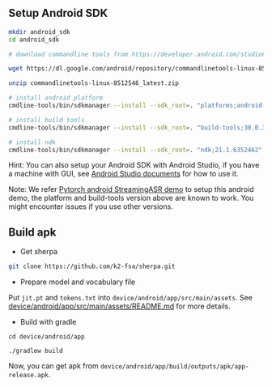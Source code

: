## Setup Android SDK

```bash
mkdir android_sdk
cd android_sdk

# download commandline tools from https://developer.android.com/studio#command-tools

wget https://dl.google.com/android/repository/commandlinetools-linux-8512546_latest.zip

unzip commandlinetools-linux-8512546_latest.zip

# install android platform
cmdline-tools/bin/sdkmanager --install --sdk_root=. "platforms;android-30"

# install build tools
cmdline-tools/bin/sdkmanager --install --sdk_root=. "build-tools;30.0.3"

# install ndk
cmdline-tools/bin/sdkmanager --install --sdk_root=. "ndk;21.1.6352462"
```

Hint: You can also setup your Android SDK with Android Studio, if you have a machine with GUI, see [Android Studio documents](https://developer.android.com/studio/install) for how to use it.

Note: We refer [Pytorch android StreamingASR demo](https://github.com/pytorch/android-demo-app/tree/master/StreamingASR) to setup this android demo, the platform and build-tools version above are known to work. You might encounter issues if you use other versions.

## Build apk

* Get sherpa

```bash
git clone https://github.com/k2-fsa/sherpa.git
```

* Prepare model and vocabulary file

Put `jit.pt` and `tokens.txt` into `device/android/app/src/main/assets`.
See [device/android/app/src/main/assets/README.md](./device/android/app/src/main/assets/README.md) for more details.

* Build with gradle

```
cd device/android/app

./gradlew build
```

Now, you can get apk from `device/android/app/build/outputs/apk/app-release.apk`.

